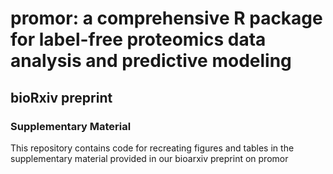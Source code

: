 # promor: a comprehensive R package for label-free proteomics data analysis and predictive modeling
## bioRxiv preprint
### Supplementary Material

This repository contains code for recreating figures and tables in the supplementary material provided in our bioarxiv preprint on promor
